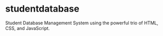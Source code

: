 # studentdatabase
 Student Database Management System using the powerful trio of HTML, CSS, and JavaScript.
